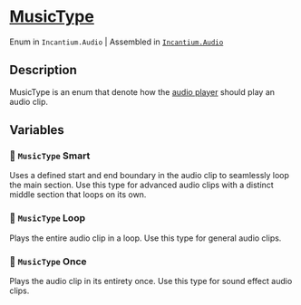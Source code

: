 # [MusicType](../Runtime/MusicType.cs)

Enum in `Incantium.Audio` | Assembled in [`Incantium.Audio`](../README.md)

## Description

MusicType is an enum that denote how the [audio player](AudioPlayer.md) should play an audio clip.

## Variables

### :green_book: `MusicType` Smart

Uses a defined start and end boundary in the audio clip to seamlessly loop the main section. Use this type for advanced
audio clips with a distinct middle section that loops on its own.

### :green_book: `MusicType` Loop

Plays the entire audio clip in a loop. Use this type for general audio clips.

### :green_book: `MusicType` Once

Plays the audio clip in its entirety once. Use this type for sound effect audio clips.
